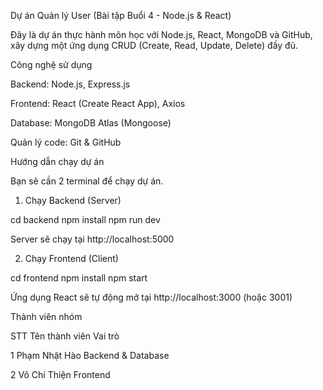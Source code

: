Dự án Quản lý User (Bài tập Buổi 4 - Node.js & React)

Đây là dự án thực hành môn học với Node.js, React, MongoDB và GitHub, xây dựng một ứng dụng CRUD (Create, Read, Update, Delete) đầy đủ.

Công nghệ sử dụng

Backend: Node.js, Express.js

Frontend: React (Create React App), Axios

Database: MongoDB Atlas (Mongoose)

Quản lý code: Git & GitHub

Hướng dẫn chạy dự án

Bạn sẽ cần 2 terminal để chạy dự án.

1. Chạy Backend (Server)

cd backend
npm install
npm run dev


Server sẽ chạy tại http://localhost:5000

2. Chạy Frontend (Client)

cd frontend
npm install
npm start


Ứng dụng React sẽ tự động mở tại http://localhost:3000 (hoặc 3001)

Thành viên nhóm

STT  Tên thành viên      Vai trò

1    Phạm Nhật Hào       Backend & Database

2    Võ Chí Thiện        Frontend
